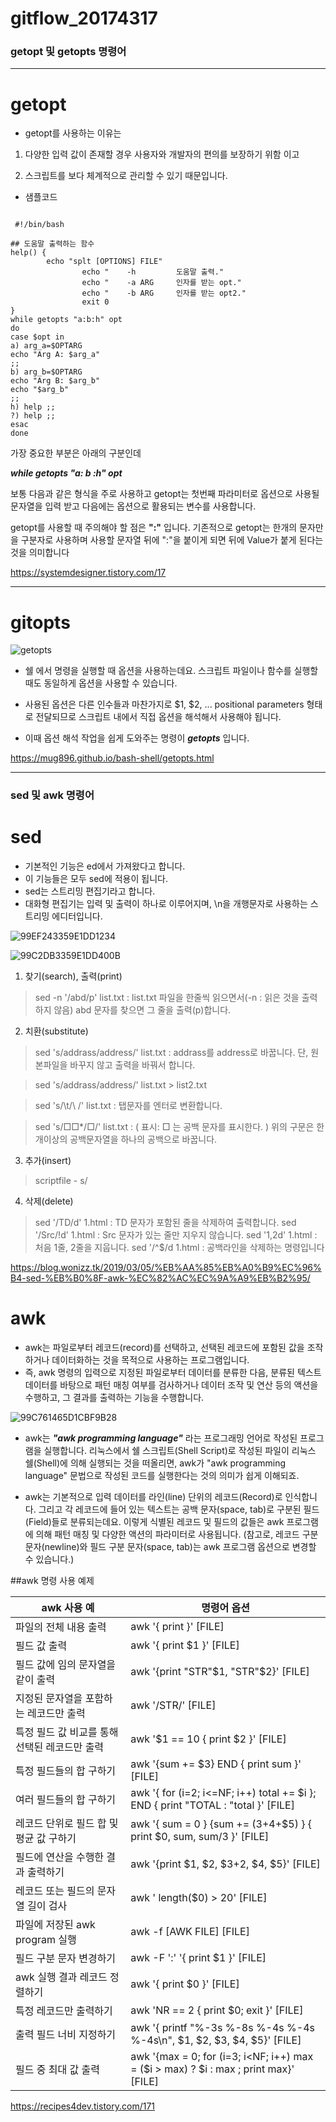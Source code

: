 # gitflow_20174317

### getopt 및 getopts 명령어

***

# getopt

* getopt를 사용하는 이유는 

1) 다양한 입력 값이 존재할 경우 사용자와 개발자의 편의를 보장하기 위함 이고

2) 스크립트를 보다 체계적으로 관리할 수 있기 때문입니다.


* 샘플코드

```

 #!/bin/bash

## 도움말 출력하는 함수
help() {
        echo "splt [OPTIONS] FILE"
                echo "    -h         도움말 출력."
                echo "    -a ARG     인자를 받는 opt."
                echo "    -b ARG     인자를 받는 opt2."
                exit 0
}
while getopts "a:b:h" opt
do
case $opt in
a) arg_a=$OPTARG
echo "Arg A: $arg_a"
;;
b) arg_b=$OPTARG
echo "Arg B: $arg_b"
echo "$arg_b"
;;
h) help ;;
?) help ;;
esac
done

```

가장 중요한 부분은 아래의 구분인데 

***while getopts "a: b :h" opt***

보통 다음과 같은 형식을 주로 사용하고 getopt는 첫번째 파라미터로 옵션으로 사용될 문자열을 입력 받고 다음에는 옵션으로 활용되는 변수를 사용합니다.
 
getopt를 사용할 때 주의해야 할 점은 **":"** 입니다. 기존적으로 getopt는 한개의 문자만을 구분자로 사용하며 사용할 문자열 뒤에 ":"을 붙이게 되면 뒤에 Value가 붙게 된다는 것을 의미합니다

<https://systemdesigner.tistory.com/17>

***

# gitopts

![getopts](https://user-images.githubusercontent.com/94783175/142760812-0c9df6ae-35e6-4ff1-b8bc-5d2f089058a3.png)

* 쉘 에서 명령을 실행할 때 옵션을 사용하는데요. 스크립트 파일이나 함수를 실행할 때도 동일하게 옵션을 사용할 수 있습니다. 

* 사용된 옵션은 다른 인수들과 마찬가지로 $1, $2, ... positional parameters 형태로 전달되므로 스크립트 내에서 직접 옵션을 해석해서 사용해야 됩니다. 

* 이때 옵션 해석 작업을 쉽게 도와주는 명령이 ***getopts*** 입니다.

<https://mug896.github.io/bash-shell/getopts.html>

***

### sed 및 awk 명령어

# sed

* 기본적인 기능은 ed에서 가져왔다고 합니다. 
* 이 기능들은 모두 sed에 적용이 됩니다. 
* sed는 스트리밍 편집기라고 합니다. 
* 대화형 편집기는 입력 및 출력이 하나로 이루어지며, \n을 개행문자로 사용하는 스트리밍 에디터입니다.

![99EF243359E1DD1234](https://user-images.githubusercontent.com/94783175/142761734-b3fcc668-30c4-4ea4-ab54-582863afc607.png)

![99C2DB3359E1DD400B](https://user-images.githubusercontent.com/94783175/142761735-7b88ab54-0be7-4b9a-9bc1-f73279ce6f06.png)



1) 찾기(search), 출력(print)
 >sed -n '/abd/p' list.txt : list.txt 파일을 한줄씩 읽으면서(-n : 읽은 것을 출력하지 않음) abd 문자를 찾으면 그 줄을 출력(p)합니다.

2) 치환(substitute)
> sed 's/addrass/address/' list.txt : addrass를 address로 바꿉니다. 단, 원본파일을 바꾸지 않고 출력을 바꿔서 합니다.

> sed 's/addrass/address/' list.txt > list2.txt

> sed 's/\t/\ /' list.txt : 탭문자를 엔터로 변환합니다.

> sed 's/□□*/□/' list.txt : ( 표시: □ 는 공백 문자를 표시한다. ) 위의 구문은 한개이상의 공백문자열을 하나의 공백으로 바꿉니다.

3) 추가(insert)
> scriptfile - s/

4) 삭제(delete)
> sed '/TD/d' 1.html : TD 문자가 포함된 줄을 삭제하여 출력합니다.
> sed '/Src/!d' 1.html : Src 문자가 있는 줄만 지우지 않습니다.
> sed '1,2d' 1.html : 처음 1줄, 2줄을 지웁니다.
> sed '/^$/d 1.html : 공백라인을 삭제하는 명령입니다

<https://blog.wonizz.tk/2019/03/05/%EB%AA%85%EB%A0%B9%EC%96%B4-sed-%EB%B0%8F-awk-%EC%82%AC%EC%9A%A9%EB%B2%95/>


# awk 

* awk는 파일로부터 레코드(record)를 선택하고, 선택된 레코드에 포함된 값을 조작하거나 데이터화하는 것을 목적으로 사용하는 프로그램입니다. 
* 즉, awk 명령의 입력으로 지정된 파일로부터 데이터를 분류한 다음, 분류된 텍스트 데이터를 바탕으로 패턴 매칭 여부를 검사하거나 데이터 조작 및 연산 등의 액션을 수행하고, 그 결과를 출력하는 기능을 수행합니다.


![99C761465D1CBF9B28](https://user-images.githubusercontent.com/94783175/142761209-5b7c50a0-d43e-4784-8ef1-32dee3cc650b.png)


* awk는 ***"awk programming language"*** 라는 프로그래밍 언어로 작성된 프로그램을 실행합니다. 리눅스에서 쉘 스크립트(Shell Script)로 작성된 파일이 리눅스 쉘(Shell)에 의해 실행되는 것을 떠올리면, awk가 "awk programming language" 문법으로 작성된 코드를 실행한다는 것의 의미가 쉽게 이해되죠.



* awk는 기본적으로 입력 데이터를 라인(line) 단위의 레코드(Record)로 인식합니다. 그리고 각 레코드에 들어 있는 텍스트는 공백 문자(space, tab)로 구분된 필드(Field)들로 분류되는데요. 이렇게 식별된 레코드 및 필드의 값들은 awk 프로그램에 의해 패턴 매칭 및 다양한 액션의 파라미터로 사용됩니다. (참고로, 레코드 구분 문자(newline)와 필드 구분 문자(space, tab)는 awk 프로그램 옵션으로 변경할 수 있습니다.)


##awk 명령 사용 예제

|awk 사용 예|명령어 옵션|
|---|---|
|파일의 전체 내용 출력|awk '{ print }' [FILE]|
|필드 값 출력|awk '{ print $1 }' [FILE]|
|필드 값에 임의 문자열을 같이 출력|awk '{print "STR"$1, "STR"$2}' [FILE]|
|지정된 문자열을 포함하는 레코드만 출력|awk '/STR/' [FILE]|
|특정 필드 값 비교를 통해 선택된 레코드만 출력|awk '$1 == 10 { print $2 }' [FILE]|
|특정 필드들의 합 구하기|awk '{sum += $3} END { print sum }' [FILE]|
|여러 필드들의 합 구하기|awk '{ for (i=2; i<=NF; i++) total += $i }; END { print "TOTAL : "total }' [FILE]|
|레코드 단위로 필드 합 및 평균 값 구하기|awk '{ sum = 0 } {sum += ($3+$4+$5) } { print $0, sum, sum/3 }' [FILE]|
|필드에 연산을 수행한 결과 출력하기|awk '{print $1, $2, $3+2, $4, $5}' [FILE]|
|레코드 또는 필드의 문자열 길이 검사	|awk ' length($0) > 20' [FILE]|
|파일에 저장된 awk program 실행|awk -f [AWK FILE] [FILE]|
|필드 구분 문자 변경하기|awk -F ':' '{ print $1 }' [FILE]|
|awk 실행 결과 레코드 정렬하기|awk '{ print $0 }' [FILE]|
|특정 레코드만 출력하기|awk 'NR == 2 { print $0; exit }' [FILE]|
|출력 필드 너비 지정하기|awk '{ printf "%-3s %-8s %-4s %-4s %-4s\n", $1, $2, $3, $4, $5}' [FILE]|
|필드 중 최대 값 출력|awk '{max = 0; for (i=3; i<NF; i++) max = ($i > max) ? $i : max ; print max}' [FILE]|

<https://recipes4dev.tistory.com/171>
